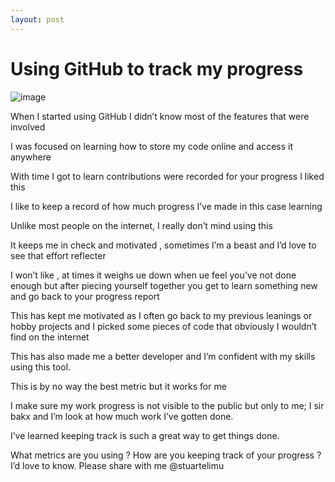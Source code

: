 ```yaml
---
layout: post
---
```


# Using GitHub to track my progress

![image](https://user-images.githubusercontent.com/41069456/126903197-298fa4d5-48f3-4638-a448-a15bc2044d1b.png)


When I started using GitHub I didn’t know most of the features that were involved 

I was focused on learning how to store my code online and access it anywhere 

With time I got to learn contributions were recorded for your progress I liked this 

I like to keep a record of how much progress I’ve made in this case learning 

Unlike most people on the internet, I really don’t mind using this 

It keeps me in check and motivated , sometimes I’m a beast and I’d love to see that effort reflecter

I won’t like , at times it weighs ue down when ue feel you’ve not done enough but after piecing yourself together you get to learn something new and go back to your progress report 

This has kept me motivated as I often go back to my previous leanings or hobby projects and I picked some pieces of code that obviously I wouldn’t find on the internet 

This has also made me a better developer and I’m confident with my skills using this tool. 

This is by no way the best metric but it works for me 

I make sure my work progress is not visible to the public but only to me; I sir bakx and I’m look at how much work I’ve gotten done. 

I’ve learned keeping track is such a great way to get things done. 

What metrics are you using ? How are you keeping track of your progress ? I’d love to know. Please share with me @stuartelimu
